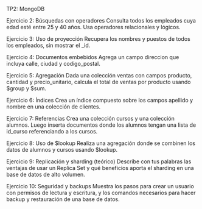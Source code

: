 TP2: MongoDB

Ejercicio 2: Búsquedas con operadores Consulta todos los empleados cuya edad esté entre 25 y 40 años. Usa operadores relacionales y lógicos.

Ejercicio 3: Uso de proyección Recupera los nombres y puestos de todos los empleados, sin mostrar el _id.

Ejercicio 4: Documentos embebidos Agrega un campo direccion que incluya calle, ciudad y codigo_postal.

Ejercicio 5: Agregación Dada una colección ventas con campos producto, cantidad y precio_unitario, calcula el total de ventas por producto usando $group y $sum.

Ejercicio 6: Índices Crea un índice compuesto sobre los campos apellido y nombre en una colección de clientes.

Ejercicio 7: Referencias Crea una colección cursos y una colección alumnos. Luego inserta documentos donde los alumnos tengan una lista de id_curso referenciando a los cursos.

Ejercicio 8: Uso de $lookup Realiza una agregación donde se combinen los datos de alumnos y cursos usando $lookup.

Ejercicio 9: Replicación y sharding (teórico) Describe con tus palabras las ventajas de usar un Replica Set y qué beneficios aporta el sharding en una base de datos de alto volumen.

Ejercicio 10: Seguridad y backups Muestra los pasos para crear un usuario con permisos de lectura y escritura, y los comandos necesarios para hacer backup y restauración de una base de datos.